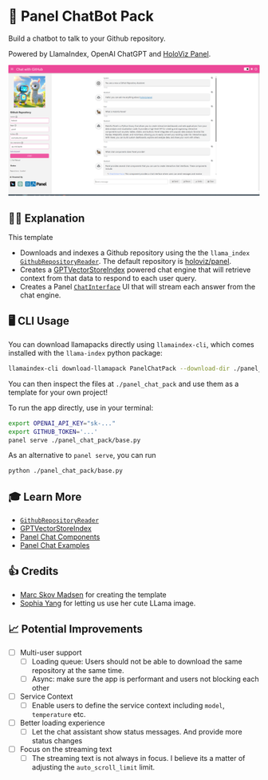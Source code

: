 # 🦙 Panel ChatBot Pack

Build a chatbot to talk to your Github repository.

Powered by LlamaIndex, OpenAI ChatGPT and [HoloViz Panel](https://panel.holoviz.org/reference/chat/ChatInterface.html).

![Panel Chat Bot](panel_chatbot.png)

## 💁‍♀️ Explanation

This template

- Downloads and indexes a Github repository using the the `llama_index` [`GithubRepositoryReader`](https://llamahub.ai/l/github_repo). The default repository is [holoviz/panel](https://github.com/holoviz/panel).
- Creates a [GPTVectorStoreIndex](https://docs.llamaindex.ai/en/stable/changes/deprecated_terms.html#gptvectorstoreindex) powered chat engine that will retrieve context from that data to respond to each user query.
- Creates a Panel [`ChatInterface`](https://panel.holoviz.org/reference/chat/ChatInterface.html) UI that will stream each answer from the chat engine.

## 🖥️ CLI Usage

You can download llamapacks directly using `llamaindex-cli`, which comes installed with the `llama-index` python package:

```bash
llamaindex-cli download-llamapack PanelChatPack --download-dir ./panel_chat_pack
```

You can then inspect the files at `./panel_chat_pack` and use them as a template for your own project!

To run the app directly, use in your terminal:

```bash
export OPENAI_API_KEY="sk-..."
export GITHUB_TOKEN='...'
panel serve ./panel_chat_pack/base.py
```

As an alternative to `panel serve`, you can run

```bash
python ./panel_chat_pack/base.py
```

## 🎓 Learn More

- [`GithubRepositoryReader`](https://llamahub.ai/l/github_repo)
- [GPTVectorStoreIndex](https://docs.llamaindex.ai/en/stable/changes/deprecated_terms.html#gptvectorstoreindex)
- [Panel Chat Components](https://panel.holoviz.org/reference/index.html#chat)
- [Panel Chat Examples](https://github.com/holoviz-topics/panel-chat-examples)

## 👍 Credits

- [Marc Skov Madsen](https://twitter.com/MarcSkovMadsen) for creating the template
- [Sophia Yang](https://twitter.com/sophiamyang) for letting us use her cute LLama image.

## 📈 Potential Improvements

- [ ] Multi-user support
  - [ ] Loading queue: Users should not be able to download the same repository at the same time.
  - [ ] Async: make sure the app is performant and users not blocking each other
- [ ] Service Context
  - [ ] Enable users to define the service context including `model`, `temperature` etc.
- [ ] Better loading experience
  - [ ] Let the chat assistant show status messages. And provide more status changes
- [ ] Focus on the streaming text
  - [ ] The streaming text is not always in focus. I believe its a matter of adjusting the `auto_scroll_limit` limit.